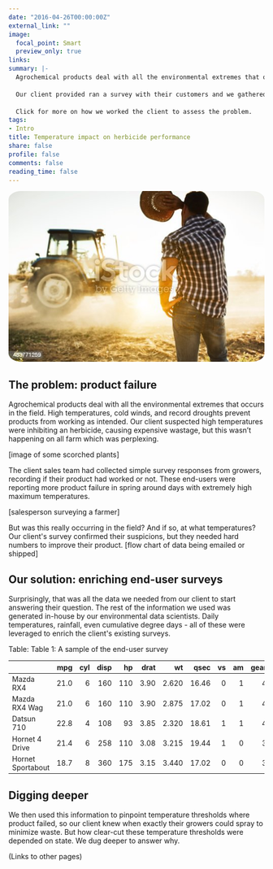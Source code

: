```yaml
---
date: "2016-04-26T00:00:00Z"
external_link: ""
image:
  focal_point: Smart
  preview_only: true
links:
summary: |-
  Agrochemical products deal with all the environmental extremes that occurs in the field. Our client suspected high mid-day air temperatures were preventing an herbicide from working. A simple survey from growers confirmed their suspicions, but they needed hard numbers to improve their product.
  
  Our client provided ran a survey with their customers and we gathered the rest of the data. Though temperature was important, our data scientists uncovered more questions about product performance on farms in different US states.
  
  Click for more on how we worked the client to assess the problem.
tags:
- Intro
title: Temperature impact on herbicide performance
share: false
profile: false
comments: false
reading_time: false
---
```


<img src="featured.jpg" style="border-radius: 5%;" />

## The problem: product failure

Agrochemical products deal with all the environmental extremes that occurs in the field. High temperatures, cold winds, and record droughts prevent products from working as intended. Our client suspected high temperatures were inhibiting an herbicide, causing expensive wastage, but this wasn’t happening on all farm which was perplexing.

[image of some scorched plants]

The client sales team had collected simple survey responses from growers, recording if their product had worked or not. These end-users were reporting more product failure in spring around days with extremely high maximum temperatures.

[salesperson surveying a farmer]

But was this really occurring in the field? And if so, at what temperatures? Our client's survey confirmed their suspicions, but they needed hard numbers to improve their product.
[flow chart of data being emailed or shipped]

## Our solution: enriching end-user surveys

Surprisingly, that was all the data we needed from our client to start answering their question. The rest of the information we used was generated in-house by our environmental data scientists. Daily temperatures, rainfall, even cumulative degree days - all of these were leveraged to enrich the client's existing surveys.


Table: Table 1: A sample of the end-user survey

|                  |  mpg| cyl| disp|  hp| drat|    wt|  qsec| vs| am| gear| carb|
|:-----------------|----:|---:|----:|---:|----:|-----:|-----:|--:|--:|----:|----:|
|Mazda RX4         | 21.0|   6|  160| 110| 3.90| 2.620| 16.46|  0|  1|    4|    4|
|Mazda RX4 Wag     | 21.0|   6|  160| 110| 3.90| 2.875| 17.02|  0|  1|    4|    4|
|Datsun 710        | 22.8|   4|  108|  93| 3.85| 2.320| 18.61|  1|  1|    4|    1|
|Hornet 4 Drive    | 21.4|   6|  258| 110| 3.08| 3.215| 19.44|  1|  0|    3|    1|
|Hornet Sportabout | 18.7|   8|  360| 175| 3.15| 3.440| 17.02|  0|  0|    3|    2|

## Digging deeper

We then used this information to pinpoint temperature thresholds where product failed, so our client knew when exactly their growers could spray to minimize waste. But how clear-cut these temperature thresholds were depended on state. We dug deeper to answer why.

(Links to other pages)

